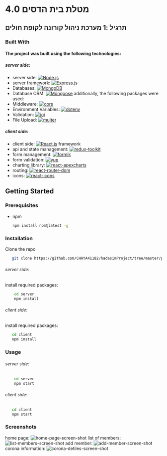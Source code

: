 # מטלת בית הדסים 4.0

## תרגיל :1 מערכת ניהול קורונה לקופת חולים 


### Built With

#### The project was built using the following technologies:

##### server side:

* server side: [![Node.js][Node.js]][Node.js-url]
* server framework: [![Express.js][Express.js]][Express.js-url]
* Databases:  [![MongoDB][MongoDB]][MongoDB-url]
*  Database ORM: [![Mongoose][Mongoose]][Mongoose-url]
additionally, the following packages were used:
*  Middleware: [![cors][cors]][cors-url]
*  Environment Variables: [![dotenv][dotenv]][dotenv-url]
*  Validation: [![joi][joi]][joi-url]
*  File Upload: [![multer][multer]][multer-url]


##### client side:
* client side: [![React.js][React.js]][React-url] framework
* api and state management: [![redux-toolkit][redux-toolkit]][redux-toolkit-url]
* form management: [![formik][formik]][formik-url]
* form validation: [![yup][yup]][formik-url]
* charting library: [![react-apexcharts][react-apexcharts]][react-apexcharts-url]
* routing: [![react-router-dom][react-router-dom]][react-router-dom-url]
* icons: [![react-icons][react-icons]][react-icons-url]



## Getting Started

### Prerequisites
* npm
  ```sh
  npm install npm@latest -g
  ```
  
### Installation
 Clone the repo
```sh
   git clone https://github.com/CHAYA41182/hadasimProject/tree/master/project-1
```
###### server side:
install required packages:
```sh
    cd server
    npm install

 ```

###### client side:
install required packages:

 ```sh
    cd client
    npm install

 ```
### Usage
###### server side:
```sh
    cd server
    npm start

```
###### client side:
 ```sh
    cd client
    npm start

 ```



### Screenshots
home page:
![home-page-screen-shot](https://github.com/CHAYA41182/hadasimProject/assets/66823881/055686ac-a904-4f0d-ba82-71e3f97266d6)
list of members:
![list-members-screen-shot](https://github.com/CHAYA41182/hadasimProject/assets/66823881/9d9f541b-8ac7-40a1-81a5-5cbae9d23824)
add member:
![add-member-screen-shot](https://github.com/CHAYA41182/hadasimProject/assets/66823881/d2c4d7e9-a02b-4cce-a0cd-0c5786633e2d)
corona information:
![corona-detiles-screen-shot](https://github.com/CHAYA41182/hadasimProject/assets/66823881/6dc4714c-2bc3-41ff-b548-5ae9cb7fcce4)


<!-- MARKDOWN LINKS & IMAGES -->
<!-- https://www.markdownguide.org/basic-syntax/#reference-style-links -->
[Node.js]: https://img.shields.io/badge/Node.js-43853D?style=for-the-badge&logo=node.js&logoColor=white
[Node.js-url]: https://nodejs.org/en/
[Express.js]: https://img.shields.io/badge/Express.js-404D59?style=for-the-badge
[Express.js-url]: https://expressjs.com/
[MongoDB]: https://img.shields.io/badge/MongoDB-4EA94B?style=for-the-badge&logo=mongodb&logoColor=white
[MongoDB-url]: https://www.mongodb.com/
[Mongoose]: https://img.shields.io/badge/Mongoose-880000?style=for-the-badge&logoColor=white
[Mongoose-url]: https://mongoosejs.com/
[React.js]: https://img.shields.io/badge/React-20232A?style=for-the-badge&logo=react&logoColor=61DAFB
[React-url]: https://reactjs.org/
[Material-UI]: https://img.shields.io/badge/Material--UI-0081CB?style=for-the-badge&logo=material-ui&logoColor=white
[Material-UI-url]: https://material-ui.com/
[redux-toolkit]: https://img.shields.io/badge/Redux-593D88?style=for-the-badge&logo=redux&logoColor=white
[redux-toolkit-url]: https://redux-toolkit.js.org/
[formik]: https://img.shields.io/badge/Formik-FF69B4?style=for-the-badge&logoColor=white
[formik-url]: https://formik.org/
[yup]: https://img.shields.io/badge/Yup-FF69B4?style=for-the-badge&logoColor=white
[react-apexcharts]: https://img.shields.io/badge/ApexCharts-FF69B4?style=for-the-badge&logoColor=white
[react-apexcharts-url]: https://apexcharts.com/
[react-router-dom]: https://img.shields.io/badge/React_Router-CA4245?style=for-the-badge&logo=react-router&logoColor=white
[react-router-dom-url]: https://reactrouter.com/
[react-icons]: https://img.shields.io/badge/React_Icons-61DAFB?style=for-the-badge&logo=react-icons&logoColor=white
[react-icons-url]: https://react-icons.github.io/react-icons/
[cors]: https://img.shields.io/badge/cors-20232A?style=for-the-badge&logo=cors&logoColor=61DAFB
[cors-url]: https://www.npmjs.com/package/cors
[dotenv]: https://img.shields.io/badge/dotenv-20232A?style=for-the-badge&logo=dotenv&logoColor=61DAFB
[dotenv-url]: https://www.npmjs.com/package/dotenv
[joi]: https://img.shields.io/badge/joi-20232A?style=for-the-badge&logo=joi&logoColor=61DAFB
[joi-url]: https://www.npmjs.com/package/joi
[multer]: https://img.shields.io/badge/multer-20232A?style=for-the-badge&logo=multer&logoColor=61DAFB
[multer-url]: https://www.npmjs.com/package/multer







